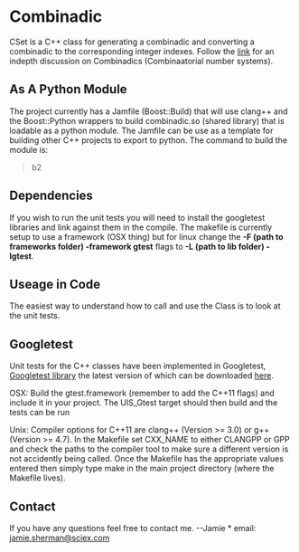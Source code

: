 Combinadic
==========

CSet is a C++ class for generating a combinadic and converting a combinadic to the corresponding 
integer indexes. Follow the [link](https://en.wikipedia.org/wiki/Combinatorial_number_system) 
for an indepth discussion on Combinadics (Combinaatorial number systems).

As A Python Module
------------------

The project currently has a Jamfile (Boost::Build) that will use clang++ and the 
Boost::Python wrappers to build combinadic.so (shared library) that is loadable 
as a python module. The Jamfile can be use as a template for building other C++ 
projects to export to python. The command to build the module is:
> b2


Dependencies
------------

If you wish to run the unit tests you will need to install the googletest libraries and link 
against them in the compile. The makefile is currently setup to use a framework (OSX thing)
but for linux change the **-F (path to frameworks folder) -framework gtest** flags to **-L (path to lib folder) -lgtest**.

Useage in Code
--------------

The easiest way to understand how to call and use the Class is to look at the unit tests.

Googletest
----------

Unit tests for the C++ classes have been implemented in Googletest, 
 [Googletest library](http://code.google.com/p/googletest/) the latest
version of which can be downloaded
[here](http://code.google.com/p/googletest/downloads/list).

OSX:
Build the gtest.framework (remember to add the C++11 flags) and include it in your project.
The UIS_Gtest target should then build and the tests can be run

Unix:
Compiler options for C++11 are clang++ (Version >= 3.0) or g++ (Version >= 4.7).
In the Makefile set CXX_NAME to either CLANGPP or GPP and check the paths to the 
compiler tool to make sure a different version is not accidently being called.
Once the Makefile has the appropriate values entered then simply type make in the 
main project directory (where the Makefile lives).

Contact
-------

If you have any questions feel free to contact me. --Jamie
	* email: jamie.sherman@sciex.com


